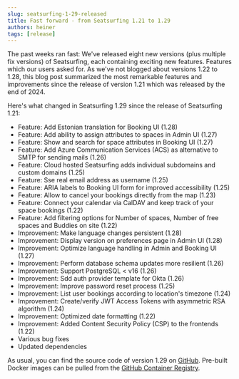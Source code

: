 ```yaml
---
slug: seatsurfing-1-29-released
title: Fast forward - from Seatsurfing 1.21 to 1.29
authors: heiner
tags: [release]
---
```


The past weeks ran fast: We've released eight new versions (plus multiple fix versions) of Seatsurfing, each containing exciting new features. Features which our users asked for. As we've not blogged about versions 1.22 to 1.28, this blog post summarized the most remarkable features and improvements since the release of version 1.21 which was released by the end of 2024.

<!-- truncate -->

Here's what changed in Seatsurfing 1.29 since the release of Seatsurfing 1.21:

* Feature: Add Estonian translation for Booking UI (1.28)
* Feature: Add ability to assign attributes to spaces in Admin UI (1.27)
* Feature: Show and search for space attributes in Booking UI (1.27)
* Feature: Add Azure Communication Services (ACS) as alternative to SMTP for sending mails (1.26)
* Feature: Cloud hosted Seatsurfing adds individual subdomains and custom domains (1.25)
* Feature: Sse real email address as username (1.25)
* Feature: ARIA labels to Booking UI form for improved accessibility (1.25)
* Feature: Allow to cancel your bookings directly from the map (1.23)
* Feature: Connect your calendar via CalDAV and keep track of your space bookings (1.22)
* Feature: Add filtering options for Number of spaces, Number of free spaces and Buddies on site (1.22)
* Improvement: Make language changes persistent (1.28)
* Improvement: Display version on preferences page in Admin UI (1.28)
* Improvement: Optimize language handling in Admin and Booking UI (1.27)
* Improvement: Perform database schema updates more resilient (1.26)
* Improvement: Support PostgreSQL < v16 (1.26)
* Improvement: Sdd auth provider template for Okta (1.26)
* Improvement: Improve password reset process (1.25)
* Improvement: List user bookings according to location's timezone (1.24)
* Improvement: Create/verify JWT Access Tokens with asymmetric RSA algorithm (1.24)
* Improvement: Optimized date formatting (1.22)
* Improvement: Added Content Security Policy (CSP) to the frontends (1.22)
* Various bug fixes
* Updated dependencies

As usual, you can find the source code of version 1.29 on [GitHub](https://github.com/seatsurfing/). Pre-built Docker images can be pulled from the [GitHub Container Registry](https://github.com/seatsurfing?tab=packages&repo_name=backend).